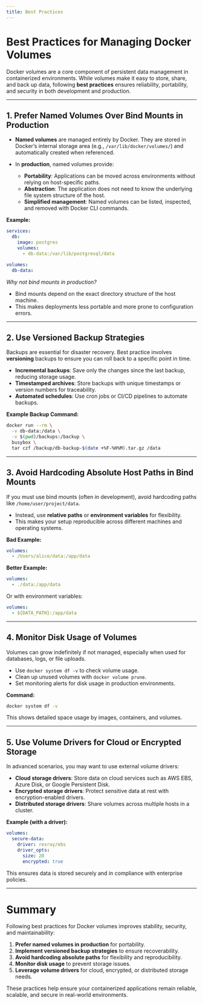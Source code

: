 ```yaml
---
title: Best Practices
---
```

# Best Practices for Managing Docker Volumes

Docker volumes are a core component of persistent data management in containerized environments. While volumes make it easy to store, share, and back up data, following **best practices** ensures reliability, portability, and security in both development and production.

---

## 1. Prefer Named Volumes Over Bind Mounts in Production

* **Named volumes** are managed entirely by Docker. They are stored in Docker’s internal storage area (e.g., `/var/lib/docker/volumes/`) and automatically created when referenced.
* In **production**, named volumes provide:

  * **Portability**: Applications can be moved across environments without relying on host-specific paths.
  * **Abstraction**: The application does not need to know the underlying file system structure of the host.
  * **Simplified management**: Named volumes can be listed, inspected, and removed with Docker CLI commands.

**Example:**

```yaml
services:
  db:
    image: postgres
    volumes:
      - db-data:/var/lib/postgresql/data

volumes:
  db-data:
```

*Why not bind mounts in production?*

* Bind mounts depend on the exact directory structure of the host machine.
* This makes deployments less portable and more prone to configuration errors.

---

## 2. Use Versioned Backup Strategies

Backups are essential for disaster recovery. Best practice involves **versioning** backups to ensure you can roll back to a specific point in time.

* **Incremental backups**: Save only the changes since the last backup, reducing storage usage.
* **Timestamped archives**: Store backups with unique timestamps or version numbers for traceability.
* **Automated schedules**: Use cron jobs or CI/CD pipelines to automate backups.

**Example Backup Command:**

```bash
docker run --rm \
  -v db-data:/data \
  -v $(pwd)/backups:/backup \
  busybox \
  tar czf /backup/db-backup-$(date +%F-%H%M).tar.gz /data
```

---

## 3. Avoid Hardcoding Absolute Host Paths in Bind Mounts

If you must use bind mounts (often in development), avoid hardcoding paths like `/home/user/project/data`.

* Instead, use **relative paths** or **environment variables** for flexibility.
* This makes your setup reproducible across different machines and operating systems.

**Bad Example:**

```yaml
volumes:
  - /Users/alice/data:/app/data
```

**Better Example:**

```yaml
volumes:
  - ./data:/app/data
```

Or with environment variables:

```yaml
volumes:
  - ${DATA_PATH}:/app/data
```

---

## 4. Monitor Disk Usage of Volumes

Volumes can grow indefinitely if not managed, especially when used for databases, logs, or file uploads.

* Use `docker system df -v` to check volume usage.
* Clean up unused volumes with `docker volume prune`.
* Set monitoring alerts for disk usage in production environments.

**Command:**

```bash
docker system df -v
```

This shows detailed space usage by images, containers, and volumes.

---

## 5. Use Volume Drivers for Cloud or Encrypted Storage

In advanced scenarios, you may want to use external volume drivers:

* **Cloud storage drivers**: Store data on cloud services such as AWS EBS, Azure Disk, or Google Persistent Disk.
* **Encrypted storage drivers**: Protect sensitive data at rest with encryption-enabled drivers.
* **Distributed storage drivers**: Share volumes across multiple hosts in a cluster.

**Example (with a driver):**

```yaml
volumes:
  secure-data:
    driver: rexray/ebs
    driver_opts:
      size: 20
      encrypted: true
```

This ensures data is stored securely and in compliance with enterprise policies.

---

# Summary

Following best practices for Docker volumes improves stability, security, and maintainability:

1. **Prefer named volumes in production** for portability.
2. **Implement versioned backup strategies** to ensure recoverability.
3. **Avoid hardcoding absolute paths** for flexibility and reproducibility.
4. **Monitor disk usage** to prevent storage issues.
5. **Leverage volume drivers** for cloud, encrypted, or distributed storage needs.

These practices help ensure your containerized applications remain reliable, scalable, and secure in real-world environments.
